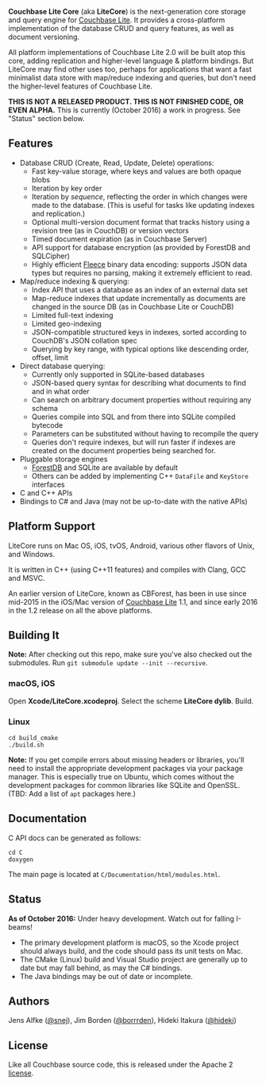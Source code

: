**Couchbase Lite Core** (aka **LiteCore**) is the next-generation core storage and query engine for [Couchbase Lite][CBL]. It provides a cross-platform implementation of the database CRUD and query features, as well as document versioning.

All platform implementations of Couchbase Lite 2.0 will be built atop this core, adding replication and higher-level language & platform bindings. But LiteCore may find other uses too, perhaps for applications that want a fast minimalist data store with map/reduce indexing and queries, but don't need the higher-level features of Couchbase Lite.

**THIS IS NOT A RELEASED PRODUCT. THIS IS NOT FINISHED CODE, OR EVEN ALPHA.** This is currently (October 2016) a work in progress. See "Status" section below.

## Features

* Database CRUD (Create, Read, Update, Delete) operations:
    * Fast key-value storage, where keys and values are both opaque blobs
    * Iteration by key order
    * Iteration by _sequence_, reflecting the order in which changes were made to the database. (This is useful for tasks like updating indexes and replication.)
    * Optional multi-version document format that tracks history using a revision tree (as in CouchDB) or version vectors
    * Timed document expiration (as in Couchbase Server)
    * API support for database encryption (as provided by ForestDB and SQLCipher)
    * Highly efficient [Fleece][FLEECE] binary data encoding: supports JSON data types but
      requires no parsing, making it extremely efficient to read.
* Map/reduce indexing & querying:
    * Index API that uses a database as an index of an external data set
    * Map-reduce indexes that update incrementally as documents are changed in the source DB (as in Couchbase Lite or CouchDB)
    * Limited full-text indexing
    * Limited geo-indexing
    * JSON-compatible structured keys in indexes, sorted according to CouchDB's JSON collation spec
    * Querying by key range, with typical options like descending order, offset, limit
* Direct database querying:
    * Currently only supported in SQLite-based databases
    * JSON-based query syntax for describing what documents to find and in what order
    * Can search on arbitrary document properties without requiring any schema
    * Queries compile into SQL and from there into SQLite compiled bytecode
    * Parameters can be substituted without having to recompile the query
    * Queries don't require indexes, but will run faster if indexes are created on the document
      properties being searched for.
* Pluggable storage engines
    * [ForestDB][FDB] and SQLite are available by default
    * Others can be added by implementing C++ `DataFile` and `KeyStore` interfaces
* C and C++ APIs
* Bindings to C# and Java (may not be up-to-date with the native APIs)

## Platform Support

LiteCore runs on Mac OS, iOS, tvOS, Android, various other flavors of Unix, and Windows.

It is written in C++ (using C++11 features) and compiles with Clang, GCC and MSVC.

An earlier version of LiteCore, known as CBForest, has been in use since mid-2015 in the iOS/Mac version of [Couchbase Lite][CBL] 1.1, and since early 2016 in the 1.2 release on all the above platforms.

## Building It

**Note:** After checking out this repo, make sure you've also checked out the submodules. Run `git submodule update --init --recursive`.

### macOS, iOS

Open **Xcode/LiteCore.xcodeproj**. Select the scheme **LiteCore dylib**. Build.

### Linux

    cd build_cmake
    ./build.sh

**Note:** If you get compile errors about missing headers or libraries, you'll need to install the appropriate development packages via your package manager. This is especially true on Ubuntu, which comes without the development packages for common libraries like SQLite and OpenSSL. (TBD: Add a list of `apt` packages here.)

## Documentation

C API docs can be generated as follows:

    cd C
    doxygen
    
The main page is located at `C/Documentation/html/modules.html`.

## Status

**As of October 2016:** Under heavy development. Watch out for falling I-beams! 

* The primary development platform is macOS, so the Xcode project should always build, and the code should pass its unit tests on Mac.
* The CMake (Linux) build and Visual Studio project are generally up to date but may fall behind, as may the C# bindings. 
* The Java bindings may be out of date or incomplete.

## Authors

Jens Alfke ([@snej](https://github.com/snej)), Jim Borden ([@borrrden](https://github.com/borrrden)), Hideki Itakura ([@hideki](https://github.com/hideki))

## License

Like all Couchbase source code, this is released under the Apache 2 [license](LICENSE).

[FDB]: https://github.com/couchbase/forestdb
[CBL]: http://www.couchbase.com/nosql-databases/couchbase-mobile
[FLEECE]: https://github.com/couchbaselabs/fleece
